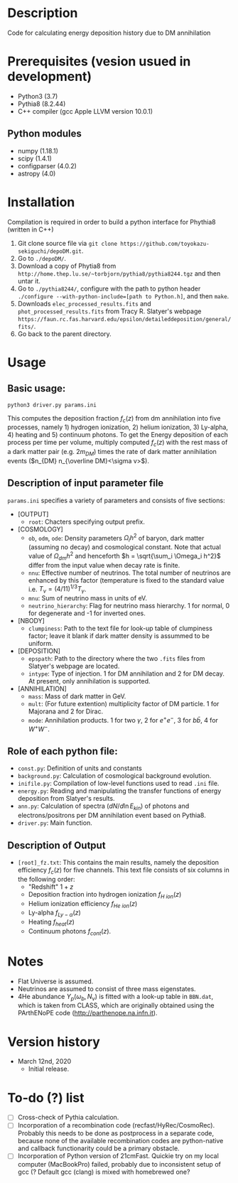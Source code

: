 # Description
Code for calculating energy deposition history due to DM annihilation

# Prerequisites (vesion usued in development)
* Python3 (3.7)
* Pythia8 (8.2.44)
* C++ compiler (gcc Apple LLVM version 10.0.1)

## Python modules
* numpy (1.18.1)
* scipy (1.4.1)
* configparser (4.0.2)
* astropy (4.0)

# Installation
Compilation is required in order to build a python interface for Phythia8 (written in C++)
1. Git clone source file via `git clone https://github.com/toyokazu-sekiguchi/depoDM.git`.
2. Go to `./depoDM/`.
3. Download a copy of Phytia8 from `http://home.thep.lu.se/~torbjorn/pythia8/pythia8244.tgz` and then untar it.
4. Go to `./pythia8244/`, configure with the path to python header `./configure --with-python-include=[path to Python.h]`, and then `make`.
6. Downloads `elec_processed_results.fits` and `phot_processed_results.fits` from Tracy R. Slatyer's webpage `https://faun.rc.fas.harvard.edu/epsilon/detaileddeposition/general/fits/`.
5. Go back to the parent directory. 

# Usage

## Basic usage:
`python3 driver.py params.ini`

This computes the deposition fraction $f_c(z)$ from dm annihilation into five processes, namely 1) hydrogen ionization, 2) helium ionization, 3) Ly-alpha, 4) heating and 5) continuum photons. To get the Energy deposition of each process per time per volume, multiply computed $f_c(z)$ with the rest mass of a dark matter pair (e.g. $2m_{DM}$) times the rate of dark matter annihilation events ($n_{DM} n_{\overline DM}<\sigma v>$). 

## Description of input parameter file
`params.ini` specifies a variety of parameters and consists of five sections:
* [OUTPUT]
  - `root`: Chacters specifying output prefix.
* [COSMOLOGY]
  - `ob`, `odm`, `ode`: Density parameters $\Omega_i h^2$ of baryon, dark matter (assuming no decay) and cosmological constant. Note that actual value of $\Omega_{dm} h^2$ and henceforth $h = \sqrt{\sum_i \Omega_i h^2}$ differ from the input value when decay rate is finite.
  - `nnu`: Effective number of neutrinos. The total number of neutrinos are enhanced by this factor (temperature is fixed to the standard value i.e. $T_\nu = (4/11)^{1/3} T_\gamma$.
  - `mnu`: Sum of neutrino mass in units of eV.
  - `neutrino_hierarchy`: Flag for neutrino mass hierarchy. 1 for normal, 0 for degenerate and -1 for inverted ones.
* [NBODY]
  - `clumpiness`: Path to the text file for look-up table of clumpiness factor; leave it blank if dark matter density is assummed to be uniform.
* [DEPOSITION]
  - `epspath`: Path to the directory where the two `.fits` files from Slatyer's webpage are located.
  - `intype`: Type of injection. 1 for DM annihilation and 2 for DM decay. At present, only annihilation is supported.
* [ANNIHILATION]
  - `mass`: Mass of dark matter in GeV.
  - `mult`: (For future extention) multiplicity factor of DM particle. 1 for Majorana and 2 for Dirac.
  - `mode`: Annihilation products. 1 for two $\gamma$, 2 for $e^+e^-$, 3 for $b\bar{b}$, 4 for $W^+W^-$.

## Role of each python file:
* `const.py`: Definition of units and constants
* `background.py`: Calculation of cosmological background evolution. 
* `inifile.py`: Compilation of low-level functions used to read `.ini` file.
* `energy.py`: Reading and manipulating the transfer functions of energy deposition from Slatyer's results. 
* `ann.py`: Calculation of spectra ($dN/d\ln E_{kin}$) of photons and electrons/positrons per DM annihilation event based on Pythia8.
* `driver.py`: Main function.

## Description of Output
* `[root]_fz.txt`: This contains the main results, namely the deposition efficiency $f_c(z)$ for five channels. This text file consists of six columns in the following order:
  - "Redshift" $1+z$
  - Deposition fraction into hydrogen ionization  $f_{H~ion}(z)$
  - Helium ionization efficiency $f_{He~ion}(z)$
  - Ly-alpha $f_{Ly-\alpha}(z)$
  - Heating $f_{heat}(z)$
  - Continuum photons $f_{cont}(z)$.

###
# Notes
* Flat Universe is assumed.
* Neutrinos are assumed to consist of three mass eigenstates.
* 4He abundance $Y_p(\omega_b, N_\nu)$ is fitted with a look-up table in `BBN.dat`, which is taken from CLASS, which are originally obtained using the PArthENoPE code (http://parthenope.na.infn.it).

# Version history
* March 12nd, 2020
  - Initial release.

# To-do (?) list
- [ ] Cross-check of Pythia calculation.
- [ ] Incorporation of a recombination code (recfast/HyRec/CosmoRec). Probably this needs to be done as postprocess in a separate code, because none of the available recombination codes are python-native and callback functionarity could be a primary obstacle.
- [ ] Incorporation of Python version of 21cmFast. Quickie try on my local computer (MacBookPro) failed, probably due to inconsistent setup of gcc (? Default gcc (clang) is mixed with homebrewed one?
